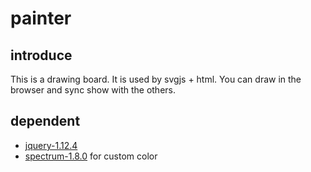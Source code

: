 # painter

## introduce
This is a drawing board. It is used by svgjs + html. 
You can draw in the browser and sync show with the others.

## dependent
- [jquery-1.12.4](https://github.com/jquery/jquery)
- [spectrum-1.8.0](https://github.com/bgrins/spectrum) for custom color